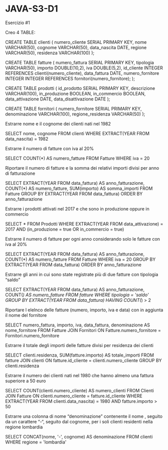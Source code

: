 # JAVA-S3-D1

Esercizio #1

Creo 4 TABLE:

CREATE TABLE clienti (
    numero_cliente SERIAL PRIMARY KEY,
    nome VARCHAR(50),
    cognome VARCHAR(50),
    data_nascita DATE,
    regione VARCHAR(50),
    residenza VARCHAR(100)
);

CREATE TABLE fatture (
    numero_fattura SERIAL PRIMARY KEY,
    tipologia VARCHAR(50),
    importo DOUBLE(10,2),
    iva DOUBLE(5,2),
    id_cliente INTEGER REFERENCES clienti(numero_cliente),
    data_fattura DATE,
    numero_fornitore INTEGER  INTEGER REFERENCES fornitori(numero_fornitore);
);


CREATE TABLE prodotti (
    id_prodotto SERIAL PRIMARY KEY,
    descrizione VARCHAR(100),
    in_produzione BOOLEAN,
    in_commercio BOOLEAN,
    data_attivazione DATE,
    data_disattivazione DATE
);


CREATE TABLE fornitori (
    numero_fornitore SERIAL PRIMARY KEY,
    denominazione VARCHAR(100),
    regione_residenza VARCHAR(50)
);



Estrarre nome e il cognome dei clienti nati nel 1982

SELECT nome, cognome
FROM clienti
WHERE EXTRACT(YEAR FROM data_nascita) = 1982




Estrarre il numero di fatture con iva al 20%


SELECT COUNT(*) AS numero_fatture
FROM Fatture
WHERE iva = 20


Riportare il numero di fatture e la somma dei relativi importi divisi per anno di fatturazione


SELECT EXTRACT(YEAR FROM data_fattura) AS anno_fatturazione, COUNT(*) AS numero_fatture, SUM(importo) AS somma_importi
FROM Fatture
GROUP BY EXTRACT(YEAR FROM data_fattura)
ORDER BY anno_fatturazione




Estrarre i prodotti attivati nel 2017 e che sono in produzione oppure in commercio



SELECT *
FROM Prodotti
WHERE EXTRACT(YEAR FROM data_attivazione) = 2017
  AND (in_produzione = true OR in_commercio = true)


Estrarre il numero di fatture per ogni anno considerando solo le fatture con iva al 20%


SELECT EXTRACT(YEAR FROM data_fattura) AS anno_fatturazione, COUNT(*) AS numero_fatture
FROM Fatture
WHERE iva = 20
GROUP BY EXTRACT(YEAR FROM data_fattura)
ORDER BY anno_fatturazione



Estrarre gli anni in cui sono state registrate più di due fatture con tipologia “saldo”


SELECT EXTRACT(YEAR FROM data_fattura) AS anno_fatturazione, COUNT(*) AS numero_fatture
FROM fatture
WHERE tipologia = 'saldo'
GROUP BY EXTRACT(YEAR FROM data_fattura)
HAVING COUNT(*) > 2



Riportare l elelnco delle fatture (numero, importo, iva e data) con in aggiunta il nome del fornitore




SELECT numero_fattura, importo, iva, data_fattura, denominazione AS nome_fornitore
FROM Fatture
JOIN Fornitori ON Fatture.numero_fornitore = Fornitori.numero_fornitore



Estrarre il totale degli importi delle fatture divisi per residenza dei clienti



SELECT clienti.residenza, SUM(fatture.importo) AS totale_importi
FROM fatture 
JOIN clienti  ON fatture.id_cliente = clienti.numero_cliente
GROUP BY clienti.residenza



Estrarre il numero dei clienti nati nel 1980 che hanno almeno una fattura superiore a 50 euro


SELECT COUNT(clienti.numero_cliente) AS numero_clienti
FROM Clienti 
JOIN Fatture  ON clienti.numero_cliente = fatture.id_cliente
WHERE EXTRACT(YEAR FROM clienti.data_nascita) = 1980
  AND fatture.importo > 50



Estrarre una colonna di nome “denominazione” contenente il nome , seguito da un carattere “-“, seguito dal cognome, per i soli clienti residenti nella regione lombardia



SELECT CONCAT(nome, '-', cognome) AS denominazione
FROM clienti
WHERE regione = 'lombardia'
